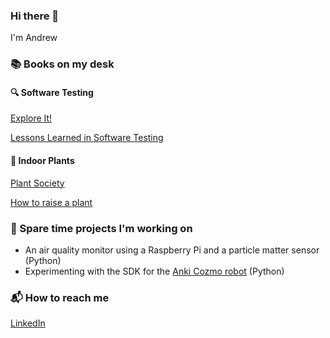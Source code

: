 ### Hi there 👋 

I'm Andrew

### :books: Books on my desk

#### :mag: Software Testing 

[Explore It!](https://pragprog.com/titles/ehxta/)

[Lessons Learned in Software Testing](https://www.goodreads.com/book/show/599997.Lessons_Learned_in_Software_Testing)

#### :cactus: Indoor Plants

[Plant Society](https://www.goodreads.com/book/show/35960194-plant-society) 

[How to raise a plant](https://www.goodreads.com/book/show/38743224-how-to-raise-a-plant-and-make-it-love-you-back)

### :hammer: Spare time projects I'm working on

- An air quality monitor using a Raspberry Pi and a particle matter sensor (Python)
- Experimenting with the SDK for the [Anki Cozmo robot](https://developer.anki.com/blog/learn/tutorial/getting-started-with-the-cozmo-sdk/index.html) (Python)

### :mailbox_with_mail: How to reach me

[LinkedIn](https://www.linkedin.com/in/andrewjanuary/)

<!--
**AndrewJanuary/AndrewJanuary** is a ✨ _special_ ✨ repository because its `README.md` (this file) appears on your GitHub profile.

Here are some ideas to get you started:

- 🔭 I’m currently working on ...
- 🌱 I’m currently learning ...
- 👯 I’m looking to collaborate on ...
- 🤔 I’m looking for help with ...
- 💬 Ask me about ...
- 📫 How to reach me: ...
- 😄 Pronouns: ...
- ⚡ Fun fact: ...
-->
